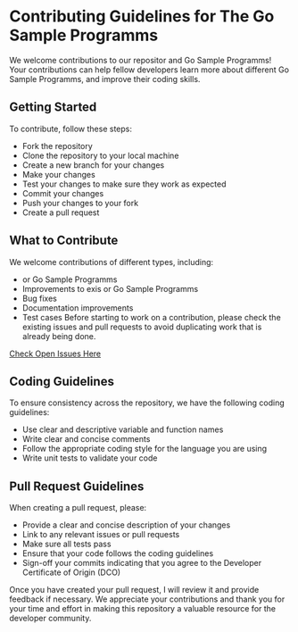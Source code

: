 # Contributing Guidelines for The Go Sample Programms

We welcome contributions to our repositor and Go Sample Programms! Your contributions can help fellow developers learn more about different Go Sample Programms, and improve their coding skills.

## Getting Started
To contribute, follow these steps:

- Fork the repository
- Clone the repository to your local machine
- Create a new branch for your changes
- Make your changes
- Test your changes to make sure they work as expected
- Commit your changes
- Push your changes to your fork
- Create a pull request

## What to Contribute
We welcome contributions of different types, including:

- or Go Sample Programms
- Improvements to exis or Go Sample Programms
- Bug fixes
- Documentation improvements
- Test cases
Before starting to work on a contribution, please check the existing issues and pull requests to avoid duplicating work that is already being done.

[Check Open Issues Here](https://github.com/FADHILI-Josue/kinlang/issues)

## Coding Guidelines
To ensure consistency across the repository, we have the following coding guidelines:

- Use clear and descriptive variable and function names
- Write clear and concise comments
- Follow the appropriate coding style for the language you are using
- Write unit tests to validate your code

## Pull Request Guidelines
When creating a pull request, please:

- Provide a clear and concise description of your changes
- Link to any relevant issues or pull requests
- Make sure all tests pass
- Ensure that your code follows the coding guidelines
- Sign-off your commits indicating that you agree to the Developer Certificate of Origin (DCO)

Once you have created your pull request, I will review it and provide feedback if necessary. We appreciate your contributions and thank you for your time and effort in making this repository a valuable resource for the developer community.